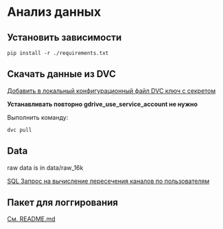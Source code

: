 # Анализ данных

## Установить зависимости

```
pip install -r ./requirements.txt
```

## Скачать данные из DVC

[Добавить в локальный конфигурационный файл DVC ключ с секретом](https://dvc.org/doc/user-guide/setup-google-drive-remote#using-service-accounts)

**Устанавливать повторно gdrive_use_service_account не нужно**

Выполнить команду:
```
dvc pull
```

## Data

raw data is in data/raw_16k

[SQL Запрос на вычисление пересечения каналов по пользователям](https://gist.github.com/KernelA/22a65f1631c3b586c34d32c63fbd6141)

## Пакет для логгирования

[См. README.md](logger/README.md)

